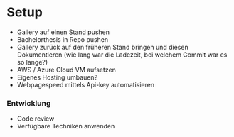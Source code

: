 # Setup

* Gallery auf einen Stand pushen
* Bachelorthesis in Repo pushen
* Gallery zurück auf den früheren Stand bringen und diesen Dokumentieren (wie lang war die Ladezeit, bei welchem Commit war es so lange?)
* AWS / Azure Cloud VM aufsetzen
* Eigenes Hosting umbauen?
* Webpagespeed mittels Api-key automatisieren

### Entwicklung

* Code review
* Verfügbare Techniken anwenden
